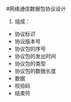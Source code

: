 #网络通信数据包协议设计

1. 组成：
  - 协议标识
  - 协议版本号
  - 协议包的序号
  - 协议包的发出时间
  - 协议包的类型
  - 协议包的数据长度
  - 数据
  - 校验码
  - 结束符